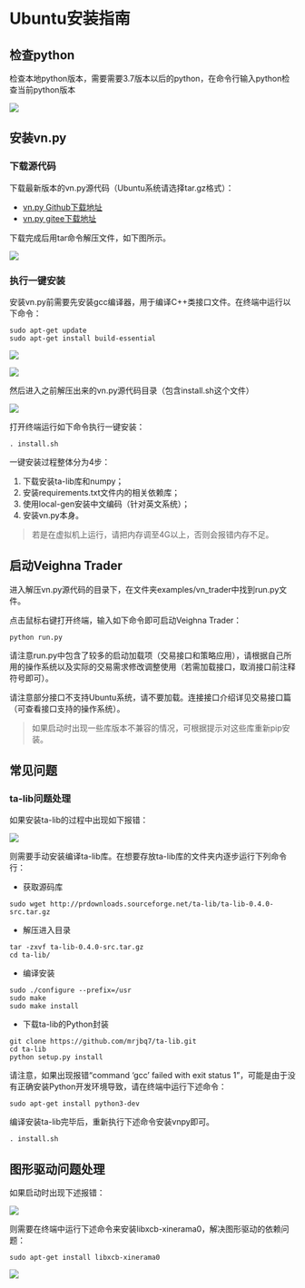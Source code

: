 # Ubuntu安装指南

## 检查python

检查本地python版本，需要需要3.7版本以后的python，在命令行输入python检查当前python版本

![](https://vnpy-doc.oss-cn-shanghai.aliyuncs.com/install/9.png)

## 安装vn.py

### 下载源代码

下载最新版本的vn.py源代码（Ubuntu系统请选择tar.gz格式）：

- [vn.py Github下载地址](https://github.com/vnpy/vnpy/releases)
- [vn.py gitee下载地址](https://gitee.com/mirrors/vn-py/releases)

下载完成后用tar命令解压文件，如下图所示。

![](https://vnpy-doc.oss-cn-shanghai.aliyuncs.com/install/10.png)

### 执行一键安装

安装vn.py前需要先安装gcc编译器，用于编译C++类接口文件。在终端中运行以下命令：

```
sudo apt-get update
sudo apt-get install build-essential
```

![](https://vnpy-doc.oss-cn-shanghai.aliyuncs.com/install/19.png)

![](https://vnpy-doc.oss-cn-shanghai.aliyuncs.com/install/11.png)

然后进入之前解压出来的vn.py源代码目录（包含install.sh这个文件）

![](https://vnpy-doc.oss-cn-shanghai.aliyuncs.com/install/20.png)

打开终端运行如下命令执行一键安装：

```
. install.sh
```

一键安装过程整体分为4步：

1. 下载安装ta-lib库和numpy；
2. 安装requirements.txt文件内的相关依赖库；
3. 使用local-gen安装中文编码（针对英文系统）；
4. 安装vn.py本身。

> 若是在虚拟机上运行，请把内存调至4G以上，否则会报错内存不足。


## 启动Veighna Trader

进入解压vn.py源代码的目录下，在文件夹examples/vn_trader中找到run.py文件。

点击鼠标右键打开终端，输入如下命令即可启动Veighna Trader：

```
python run.py 
```

请注意run.py中包含了较多的启动加载项（交易接口和策略应用），请根据自己所用的操作系统以及实际的交易需求修改调整使用（若需加载接口，取消接口前注释符号即可）。

请注意部分接口不支持Ubuntu系统，请不要加载。连接接口介绍详见交易接口篇（可查看接口支持的操作系统）。

> 如果启动时出现一些库版本不兼容的情况，可根据提示对这些库重新pip安装。


## 常见问题

### ta-lib问题处理

如果安装ta-lib的过程中出现如下报错：

![](https://vnpy-doc.oss-cn-shanghai.aliyuncs.com/install/12.png)

则需要手动安装编译ta-lib库。在想要存放ta-lib库的文件夹内逐步运行下列命令行：

- 获取源码库
```
sudo wget http://prdownloads.sourceforge.net/ta-lib/ta-lib-0.4.0-src.tar.gz
```

- 解压进入目录
```
tar -zxvf ta-lib-0.4.0-src.tar.gz
cd ta-lib/
```

- 编译安装
```
sudo ./configure --prefix=/usr  
sudo make
sudo make install
```

- 下载ta-lib的Python封装
```
git clone https://github.com/mrjbq7/ta-lib.git
cd ta-lib
python setup.py install
```

请注意，如果出现报错“command ‘gcc’ failed with exit status 1”，可能是由于没有正确安装Python开发环境导致，请在终端中运行下述命令：

```
sudo apt-get install python3-dev
```

编译安装ta-lib完毕后，重新执行下述命令安装vnpy即可。
```
. install.sh
```

## 图形驱动问题处理

如果启动时出现下述报错：

![](https://vnpy-doc.oss-cn-shanghai.aliyuncs.com/install/13.png)

则需要在终端中运行下述命令来安装libxcb-xinerama0，解决图形驱动的依赖问题：

```
sudo apt-get install libxcb-xinerama0
```

![](https://vnpy-doc.oss-cn-shanghai.aliyuncs.com/install/14.png)

